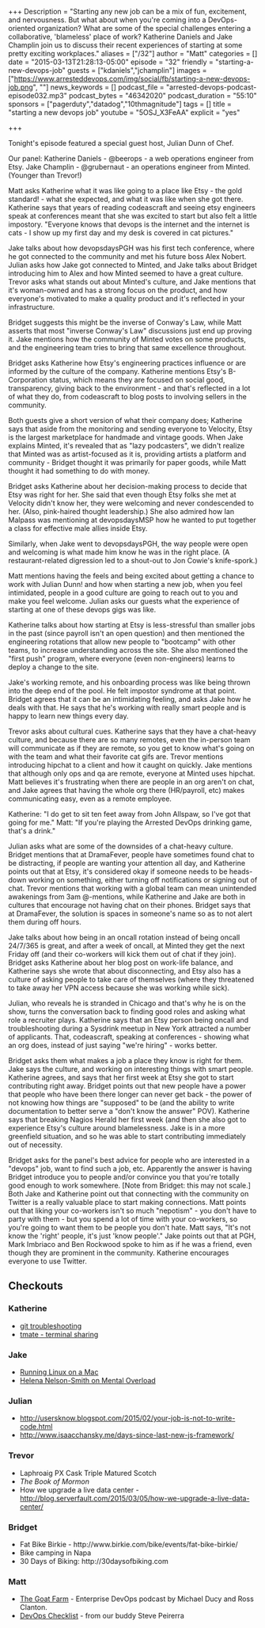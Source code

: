 +++
Description = "Starting any new job can be a mix of fun, excitement, and nervousness. But what about when you're coming into a DevOps-oriented organization? What are some of the special challenges entering a collaborative, 'blameless' place of work? Katherine Daniels and Jake Champlin join us to discuss their recent experiences of starting at some pretty exciting workplaces."
aliases = ["/32"]
author = "Matt"
categories = []
date = "2015-03-13T21:28:13-05:00"
episode = "32"
friendly = "starting-a-new-devops-job"
guests = ["kdaniels","jchamplin"]
images = ["https://www.arresteddevops.com/img/social/fb/starting-a-new-devops-job.png", ""]
news_keywords = []
podcast_file = "arrested-devops-podcast-episode032.mp3"
podcast_bytes = "46342020"
podcast_duration = "55:10"
sponsors = ["pagerduty","datadog","10thmagnitude"]
tags = []
title = "starting a new devops job"
youtube = "5OSJ_X3FeAA"
explicit = "yes"

+++

Tonight's episode featured a special guest host, Julian Dunn of Chef.

Our panel:
Katherine Daniels - @beerops - a web operations engineer from Etsy.
Jake Champlin - @grubernaut - an operations engineer from Minted. (Younger than Trevor!)

Matt asks Katherine what it was like going to a place like Etsy - the gold standard! - what she expected, and what it was like when she got there. Katherine says that years of reading codeascraft and seeing etsy engineers speak at conferences meant that she was excited to start but also felt a little impostory. "Everyone knows that devops is the internet and the internet is cats - I show up my first day and my desk is covered in cat pictures."

Jake talks about how devopsdaysPGH was his first tech conference, where he got connected to the community and met his future boss Alex Nobert. Julian asks how Jake got connected to Minted, and Jake talks about Bridget introducing him to Alex and how Minted seemed to have a great culture. Trevor asks what stands out about Minted's culture, and Jake mentions that it's woman-owned and has a strong focus on the product, and how everyone's motivated to make a quality product and it's reflected in your infrastructure.

Bridget suggests this might be the inverse of Conway's Law, while Matt asserts that most "inverse Conway's Law" discussions just end up proving it. Jake mentions how the community of Minted votes on some products, and the engineering team tries to bring that same excellence throughout.

Bridget asks Katherine how Etsy's engineering practices influence or are informed by the culture of the company. Katherine mentions Etsy's B-Corporation status, which means they are focused on social good, transparency, giving back to the environment - and that's reflected in a lot of what they do, from codeascraft to blog posts to involving sellers in the community.

Both guests give a short version of what their company does; Katherine says that aside from the monitoring and sending everyone to Velocity, Etsy is the largest marketplace for handmade and vintage goods. When Jake explains Minted, it's revealed that as "lazy podcasters", we didn't realize that Minted was as artist-focused as it is, providing artists a platform and community - Bridget thought it was primarily for paper goods, while Matt thought it had something to do with money.

Bridget asks Katherine about her decision-making process to decide that Etsy was right for her. She said that even though Etsy folks she met at Velocity didn't know her, they were welcoming and never condescended to her. (Also, pink-haired thought leadership.) She also admired how Ian Malpass was mentioning at devopsdaysMSP how he wanted to put together a class for effective male allies inside Etsy.

Similarly, when Jake went to devopsdaysPGH, the way people were open and welcoming is what made him know he was in the right place. (A restaurant-related digression led to a shout-out to Jon Cowie's knife-spork.)

Matt mentions having the feels and being excited about getting a chance to work with Julian Dunn! and how when starting a new job, when you feel intimidated, people in a good culture are going to reach out to you and make you feel welcome. Julian asks our guests what the experience of starting at one of these devops gigs was like.

Katherine talks about how starting at Etsy is less-stressful than smaller jobs in the past (since payroll isn't an open question) and then mentioned the engineering rotations that allow new people to "bootcamp" with other teams, to increase understanding across the site. She also mentioned the "first push" program, where everyone (even non-engineers) learns to deploy a change to the site.

Jake's working remote, and his onboarding process was like being thrown into the deep end of the pool. He felt impostor syndrome at that point. Bridget agrees that it can be an intimidating feeling, and asks Jake how he deals with that. He says that he's working with really smart people and is happy to learn new things every day.

Trevor asks about cultural cues. Katherine says that they have a chat-heavy culture, and because there are so many remotes, even the in-person team will communicate as if they are remote, so you get to know what's going on with the team and what their favorite cat gifs are. Trevor mentions introducing hipchat to a client and how it caught on quickly. Jake mentions that although only ops and qa are remote, everyone at Minted uses hipchat. Matt believes it's frustrating when there are people in an org aren't on chat, and Jake agrees that having the whole org there (HR/payroll, etc) makes communicating easy, even as a remote employee.

Katherine: "I do get to sit ten feet away from John Allspaw, so I've got that going for me."
Matt: "If you're playing the Arrested DevOps drinking game, that's a drink."

Julian asks what are some of the downsides of a chat-heavy culture. Bridget mentions that at DramaFever, people have sometimes found chat to be distracting, if people are wanting your attention all day, and Katherine points out that at Etsy, it's considered okay if someone needs to be heads-down working on something, either turning off notifications or signing out of chat. Trevor mentions that working with a global team can mean unintended awakenings from 3am @-mentions, while Katherine and Jake are both in cultures that encourage not having chat on their phones. Bridget says that at DramaFever, the solution is spaces in someone's name so as to not alert them during off hours.

Jake talks about how being in an oncall rotation instead of being oncall 24/7/365 is great, and after a week of oncall, at Minted they get the next Friday off (and their co-workers will kick them out of chat if they join). Bridget asks Katherine about her blog post on work-life balance, and Katherine says she wrote that about disconnecting, and Etsy also has a culture of asking people to take care of themselves (where they threatened to take away her VPN access because she was working while sick).

Julian, who reveals he is stranded in Chicago and that's why he is on the show, turns the conversation back to finding good roles and asking what role a recruiter plays. Katherine says that an Etsy person being oncall and troubleshooting during a Sysdrink meetup in New York attracted a number of applicants. That, codeascraft, speaking at conferences - showing what an org does, instead of just saying "we're hiring" - works better.

Bridget asks them what makes a job a place they know is right for them. Jake says the culture, and working on interesting things with smart people. Katherine agrees, and says that her first week at Etsy she got to start contributing right away. Bridget points out that new people have a power that people who have been there longer can never get back - the power of not knowing how things are "supposed" to be (and the ability to write documentation to better serve a "don't know the answer" POV). Katherine says that breaking Nagios Herald her first week (and then she also got to experience Etsy's culture around blamelessness. Jake is in a more greenfield situation, and so he was able to start contributing immediately out of necessity.

Bridget asks for the panel's best advice for people who are interested in a "devops" job, want to find such a job, etc. Apparently the answer is having Bridget introduce you to people and/or convince you that you're totally good enough to work somewhere. [Note from Bridget: this may not scale.] Both Jake and Katherine point out that connecting with the community on Twitter is a really valuable place to start making connections. Matt points out that liking your co-workers isn't so much "nepotism" - you don't have to party with them - but you spend a lot of time with your co-workers, so you're going to want them to be people you don't hate. Matt says, "It's not know the 'right' people, it's just 'know people'." Jake points out that at PGH, Mark Imbriaco and Ben Rockwood spoke to him as if he was a friend, even though they are prominent in the community. Katherine encourages everyone to use Twitter.
<h2>Checkouts</h2>
<h3>Katherine</h3>
<ul>
	<li><a href="http://ibrokegit.com/" target="_blank">git troubleshooting</a></li>
	<li><a href="http://tmate.io/" target="_blank">tmate - terminal sharing</a></li>
</ul>
<h3>Jake</h3>
<ul>
	<li><a href="http://blog.jessfraz.com/posts/linux-on-mac.html" target="_blank">Running Linux on a Mac</a></li>
	<li><a href="http://www.agilesysadmin.net/mental-overload" target="_blank">Helena Nelson-Smith on Mental Overload</a></li>
</ul>
<h3>Julian</h3>
<ul>
	<li><a href="http://usersknow.blogspot.com/2015/02/your-job-is-not-to-write-code.html" target="_blank">http://usersknow.blogspot.com/2015/02/your-job-is-not-to-write-code.html</a></li>
	<li><a href="http://www.isaacchansky.me/days-since-last-new-js-framework/" target="_blank">http://www.isaacchansky.me/days-since-last-new-js-framework/</a></li>
</ul>
<h3>Trevor</h3>
<ul>
	<li>Laphroaig PX Cask Triple Matured Scotch</li>
	<li><em>The Book of Mormon</em></li>
	<li>How we upgrade a live data center - <a href="http://blog.serverfault.com/2015/03/05/how-we-upgrade-a-live-data-center/" target="_blank">http://blog.serverfault.com/2015/03/05/how-we-upgrade-a-live-data-center/</a></li>
</ul>
<h3>Bridget</h3>
<ul>
	<li>Fat Bike Birkie - http://www.birkie.com/bike/events/fat-bike-birkie/</li>
	<li>Bike camping in Napa</li>
	<li>30 Days of Biking: http://30daysofbiking.com</li>
</ul>
<h3>Matt</h3>
<ul>
	<li><a href="http://goatcan.do" target="_blank">The Goat Farm</a> - Enterprise DevOps podcast by Michael Ducy and Ross Clanton.</li>
	<li><a href="http://devopschecklist.com" target="_blank">DevOps Checklist</a> - from our buddy Steve Peirerra</li>
</ul>

